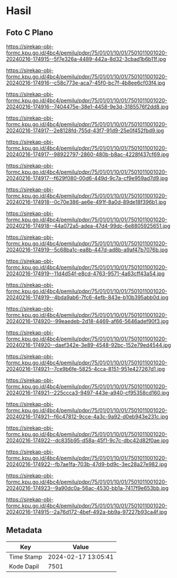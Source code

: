 # Hasil

## Foto C Plano

https://sirekap-obj-formc.kpu.go.id/4bc4/pemilu/pdpr/75/01/01/10/01/7501011001020-20240216-174915--5f7e326a-4489-442a-8d32-3cbad1b6b11f.jpg

https://sirekap-obj-formc.kpu.go.id/4bc4/pemilu/pdpr/75/01/01/10/01/7501011001020-20240216-174916--c58c773e-aca7-45f0-bc7f-4b8ee6cf03f4.jpg

https://sirekap-obj-formc.kpu.go.id/4bc4/pemilu/pdpr/75/01/01/10/01/7501011001020-20240216-174916--7404475e-38e1-4458-9e3d-3185576f2dd8.jpg

https://sirekap-obj-formc.kpu.go.id/4bc4/pemilu/pdpr/75/01/01/10/01/7501011001020-20240216-174917--2e8128fd-755d-43f7-91d9-25e0f452fbd9.jpg

https://sirekap-obj-formc.kpu.go.id/4bc4/pemilu/pdpr/75/01/01/10/01/7501011001020-20240216-174917--98922797-2860-480b-b8ac-4228f437cf69.jpg

https://sirekap-obj-formc.kpu.go.id/4bc4/pemilu/pdpr/75/01/01/10/01/7501011001020-20240216-174917--f629f080-00d6-449d-9c7a-cf9e959ad7d9.jpg

https://sirekap-obj-formc.kpu.go.id/4bc4/pemilu/pdpr/75/01/01/10/01/7501011001020-20240216-174918--0c70e386-ae6e-491f-8a0d-89de18f396b1.jpg

https://sirekap-obj-formc.kpu.go.id/4bc4/pemilu/pdpr/75/01/01/10/01/7501011001020-20240216-174918--44a072a5-adea-47d4-99dc-6e8805925651.jpg

https://sirekap-obj-formc.kpu.go.id/4bc4/pemilu/pdpr/75/01/01/10/01/7501011001020-20240216-174919--5c68ba1c-ea8b-447d-ad8b-a9af47b7076b.jpg

https://sirekap-obj-formc.kpu.go.id/4bc4/pemilu/pdpr/75/01/01/10/01/7501011001020-20240216-174919--11d4d54f-e8cd-4763-9571-4a63cff43a54.jpg

https://sirekap-obj-formc.kpu.go.id/4bc4/pemilu/pdpr/75/01/01/10/01/7501011001020-20240216-174919--4bda9ab6-7fc6-4efb-843e-b10b395abb0d.jpg

https://sirekap-obj-formc.kpu.go.id/4bc4/pemilu/pdpr/75/01/01/10/01/7501011001020-20240216-174920--99eaedeb-2d18-4469-af66-5646adef90f3.jpg

https://sirekap-obj-formc.kpu.go.id/4bc4/pemilu/pdpr/75/01/01/10/01/7501011001020-20240216-174920--daef342e-3e89-4548-92bc-152e79ed4544.jpg

https://sirekap-obj-formc.kpu.go.id/4bc4/pemilu/pdpr/75/01/01/10/01/7501011001020-20240216-174921--7ce9b6fe-5825-4cca-8151-951e427267d1.jpg

https://sirekap-obj-formc.kpu.go.id/4bc4/pemilu/pdpr/75/01/01/10/01/7501011001020-20240216-174921--225ccca3-9497-443e-a940-cf95358cd160.jpg

https://sirekap-obj-formc.kpu.go.id/4bc4/pemilu/pdpr/75/01/01/10/01/7501011001020-20240216-174921--f6c47812-9cce-4a3c-9a92-d0eb943e231c.jpg

https://sirekap-obj-formc.kpu.go.id/4bc4/pemilu/pdpr/75/01/01/10/01/7501011001020-20240216-174922--dc835b95-d58a-45f1-9c7c-dbc42d82f0ae.jpg

https://sirekap-obj-formc.kpu.go.id/4bc4/pemilu/pdpr/75/01/01/10/01/7501011001020-20240216-174922--fb7ae1fa-703b-47d9-bd9c-3ec28a27e982.jpg

https://sirekap-obj-formc.kpu.go.id/4bc4/pemilu/pdpr/75/01/01/10/01/7501011001020-20240216-174923--9a90dc0a-56ac-4530-bb1a-7417f9e653bb.jpg

https://sirekap-obj-formc.kpu.go.id/4bc4/pemilu/pdpr/75/01/01/10/01/7501011001020-20240216-174915--2a76d172-4bef-492a-bb9a-97227b93ca4f.jpg


## Metadata

| Key        | Value               |
| ---------- | ------------------- |
| Time Stamp | 2024-02-17 13:05:41 |
| Kode Dapil | 7501                |



